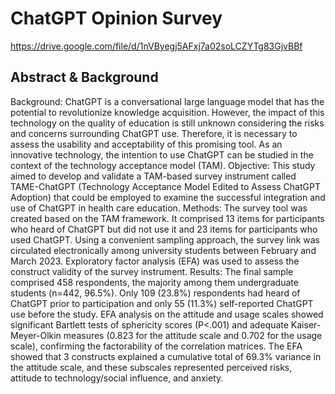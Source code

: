 # ChatGPT Opinion Survey

<https://drive.google.com/file/d/1nVByegj5AFxj7a02soLCZYTg83GjvBBf>

## Abstract & Background

Background: ChatGPT is a conversational large language model that has the potential to revolutionize knowledge acquisition.
However, the impact of this technology on the quality of education is still unknown considering the risks and concerns surrounding
ChatGPT use. Therefore, it is necessary to assess the usability and acceptability of this promising tool. As an innovative technology,
the intention to use ChatGPT can be studied in the context of the technology acceptance model (TAM).
Objective: This study aimed to develop and validate a TAM-based survey instrument called TAME-ChatGPT (Technology
Acceptance Model Edited to Assess ChatGPT Adoption) that could be employed to examine the successful integration and use
of ChatGPT in health care education.
Methods: The survey tool was created based on the TAM framework. It comprised 13 items for participants who heard of
ChatGPT but did not use it and 23 items for participants who used ChatGPT. Using a convenient sampling approach, the survey
link was circulated electronically among university students between February and March 2023. Exploratory factor analysis
(EFA) was used to assess the construct validity of the survey instrument.
Results: The final sample comprised 458 respondents, the majority among them undergraduate students (n=442, 96.5%). Only
109 (23.8%) respondents had heard of ChatGPT prior to participation and only 55 (11.3%) self-reported ChatGPT use before the
study. EFA analysis on the attitude and usage scales showed significant Bartlett tests of sphericity scores (P<.001) and adequate
Kaiser-Meyer-Olkin measures (0.823 for the attitude scale and 0.702 for the usage scale), confirming the factorability of the
correlation matrices. The EFA showed that 3 constructs explained a cumulative total of 69.3% variance in the attitude scale, and
these subscales represented perceived risks, attitude to technology/social influence, and anxiety.